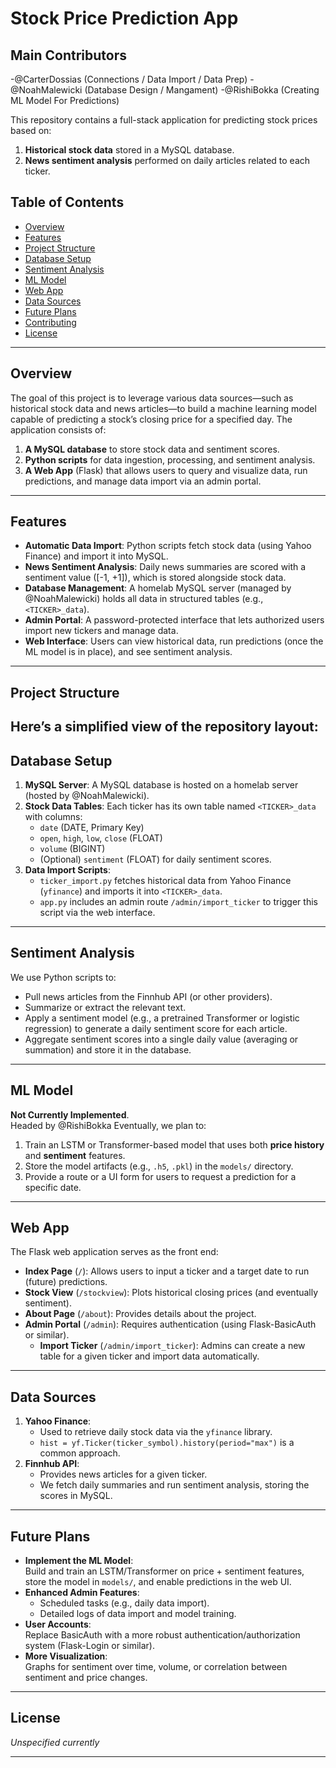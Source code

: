 # Stock Price Prediction App

## Main Contributors
-@CarterDossias (Connections / Data Import / Data Prep) 
-@NoahMalewicki (Database Design / Mangament) 
-@RishiBokka (Creating ML Model For Predictions)

This repository contains a full-stack application for predicting stock prices based on:
1. **Historical stock data** stored in a MySQL database.
2. **News sentiment analysis** performed on daily articles related to each ticker.

## Table of Contents
- [Overview](#overview)
- [Features](#features)
- [Project Structure](#project-structure)
- [Database Setup](#database-setup)
- [Sentiment Analysis](#sentiment-analysis)
- [ML Model](#ml-model)
- [Web App](#web-app)
- [Data Sources](#data-sources)
- [Future Plans](#future-plans)
- [Contributing](#contributing)
- [License](#license)

---

## Overview
The goal of this project is to leverage various data sources—such as historical stock data and news articles—to build a machine learning model capable of predicting a stock’s closing price for a specified day. The application consists of:

1. **A MySQL database** to store stock data and sentiment scores.
2. **Python scripts** for data ingestion, processing, and sentiment analysis.
3. **A Web App** (Flask) that allows users to query and visualize data, run predictions, and manage data import via an admin portal.

---

## Features
- **Automatic Data Import**: Python scripts fetch stock data (using Yahoo Finance) and import it into MySQL.
- **News Sentiment Analysis**: Daily news summaries are scored with a sentiment value \([-1, +1]\), which is stored alongside stock data.
- **Database Management**: A homelab MySQL server (managed by @NoahMalewicki) holds all data in structured tables (e.g., `<TICKER>_data`).
- **Admin Portal**: A password-protected interface that lets authorized users import new tickers and manage data.
- **Web Interface**: Users can view historical data, run predictions (once the ML model is in place), and see sentiment analysis.

---

## Project Structure
Here’s a simplified view of the repository layout:
---

## Database Setup
1. **MySQL Server**: A MySQL database is hosted on a homelab server (hosted by @NoahMalewicki).  
2. **Stock Data Tables**: Each ticker has its own table named `<TICKER>_data` with columns:
   - `date` (DATE, Primary Key)
   - `open`, `high`, `low`, `close` (FLOAT)
   - `volume` (BIGINT)
   - (Optional) `sentiment` (FLOAT) for daily sentiment scores.
3. **Data Import Scripts**: 
   - `ticker_import.py` fetches historical data from Yahoo Finance (`yfinance`) and imports it into `<TICKER>_data`.  
   - `app.py` includes an admin route `/admin/import_ticker` to trigger this script via the web interface.

---

## Sentiment Analysis
We use Python scripts to:
- Pull news articles from the Finnhub API (or other providers).
- Summarize or extract the relevant text.
- Apply a sentiment model (e.g., a pretrained Transformer or logistic regression) to generate a daily sentiment score for each article.  
- Aggregate sentiment scores into a single daily value (averaging or summation) and store it in the database.

---

## ML Model
**Not Currently Implemented**.  
Headed by @RishiBokka
Eventually, we plan to:
1. Train an LSTM or Transformer-based model that uses both **price history** and **sentiment** features.
2. Store the model artifacts (e.g., `.h5`, `.pkl`) in the `models/` directory.
3. Provide a route or a UI form for users to request a prediction for a specific date.

---

## Web App
The Flask web application serves as the front end:
- **Index Page** (`/`): Allows users to input a ticker and a target date to run (future) predictions.
- **Stock View** (`/stockview`): Plots historical closing prices (and eventually sentiment).
- **About Page** (`/about`): Provides details about the project.
- **Admin Portal** (`/admin`): Requires authentication (using Flask-BasicAuth or similar). 
  - **Import Ticker** (`/admin/import_ticker`): Admins can create a new table for a given ticker and import data automatically.

---

## Data Sources
1. **Yahoo Finance**: 
   - Used to retrieve daily stock data via the `yfinance` library.  
   - `hist = yf.Ticker(ticker_symbol).history(period="max")` is a common approach.
2. **Finnhub API**: 
   - Provides news articles for a given ticker.  
   - We fetch daily summaries and run sentiment analysis, storing the scores in MySQL.

---

## Future Plans
- **Implement the ML Model**:  
  Build and train an LSTM/Transformer on price + sentiment features, store the model in `models/`, and enable predictions in the web UI.
- **Enhanced Admin Features**:  
  - Scheduled tasks (e.g., daily data import).  
  - Detailed logs of data import and model training.
- **User Accounts**:  
  Replace BasicAuth with a more robust authentication/authorization system (Flask-Login or similar).
- **More Visualization**:  
  Graphs for sentiment over time, volume, or correlation between sentiment and price changes.

---

## License
*Unspecified currently*

---
